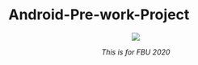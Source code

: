 # Android-Pre-work-Project
<p align="center">
  <img src="http://g.recordit.co/JNDG5bGAFz.gif">
  
  <p align="center">
    <em> 
      This is for FBU 2020 
    </em>
  </p>
</p>
